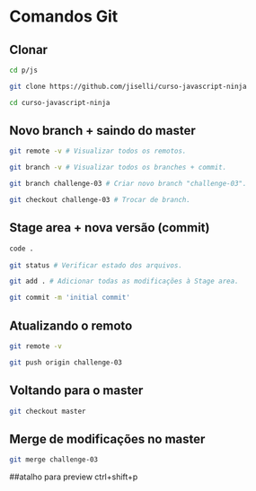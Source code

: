 # Comandos Git

## Clonar

```bash
cd p/js

git clone https://github.com/jiselli/curso-javascript-ninja

cd curso-javascript-ninja

```
## Novo branch + saindo do master

```bash
git remote -v # Visualizar todos os remotos.

git branch -v # Visualizar todos os branches + commit.

git branch challenge-03 # Criar novo branch "challenge-03".

git checkout challenge-03 # Trocar de branch.
```

## Stage area + nova versão (commit)

```bash
code .
    
git status # Verificar estado dos arquivos.

git add . # Adicionar todas as modificações à Stage area.

git commit -m 'initial commit'
```

## Atualizando o remoto

```bash
git remote -v

git push origin challenge-03
```

## Voltando para o master

```bash
git checkout master
```

## Merge de modificações no master

```bash
git merge challenge-03
```

##atalho para preview ctrl+shift+p